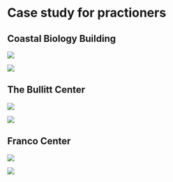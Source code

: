 # Case study for practioners

## Coastal Biology Building

![](<../.gitbook/assets/0 (4).png>)



![](<../.gitbook/assets/1 (8).png>)



## The Bullitt Center

![](<../.gitbook/assets/2 (4).png>)



![](<../.gitbook/assets/3 (1).png>)



## Franco Center

![](<../.gitbook/assets/4 (2).png>)



![](<../.gitbook/assets/5 (17).png>)
